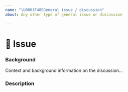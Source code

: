```yaml
---
name: "\U0001F48EGeneral issue / discussion"
about: Any other type of general issue or discussion

---
```

  # 💎 Issue

  ### Background

<!-- ✍️--> Context and background information on the discussion...

### Description